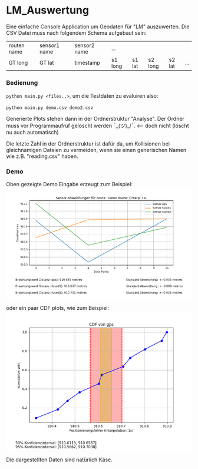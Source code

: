 # LM_Auswertung

Eine einfache Console Application um Geodaten für "LM" auszuwerten. 
Die CSV Datei muss nach folgendem Schema aufgebaut sein:

|             |              |              |         |        |         |        |     |
|-------------|--------------|--------------|---------|--------|---------|--------|-----|
| routen name | sensor1 name | sensor2 name | ...     |        |         |        |     |
| GT long     | GT lat       | timestamp    | s1 long | s1 lat | s2 long | s2 lat | ... |

### Bedienung
``python main.py <files..>``, um die Testdaten zu evaluiren also:

``python main.py demo.csv demo2.csv ``

Generierte Plots stehen dann in der Ordnerstruktur "Analyse". 
Der Ordner muss vor Programmaufruf gelöscht werden ¯\_(ツ)_/¯. <-- doch nicht (löscht nu auch automatisch)

Die letzte Zahl in der Ordnerstruktur 
ist dafür da, um Kollisionen bei gleichnamigen Dateien zu vermeiden, wenn sie einen generischen Namen wie z.B.
"reading.csv" haben.

### Demo
Oben gezeigte Demo Eingabe erzeugt zum Beispiel:
![both_under](analyse/demo_1/Demo%20Route_both_under.png)

oder ein paar CDF plots, wie zum Beispiel:
![default cdf](analyse/demo_1/cdf/fused2_default.png)

Die dargestellten Daten sind natürlich Käse.
